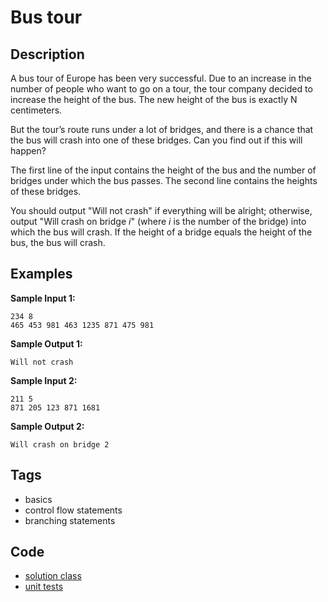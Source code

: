 # Bus tour

## Description
A bus tour of Europe has been very successful. Due to an increase in the number of people who want to go on a tour, the tour company decided to increase the height of the bus. The new height of the bus is exactly N centimeters.

But the tour’s route runs under a lot of bridges, and there is a chance that the bus will crash into one of these bridges. Can you find out if this will happen?

The first line of the input contains the height of the bus and the number of bridges under which the bus passes. The second line contains the heights of these bridges.

You should output "Will not crash" if everything will be alright; otherwise, output "Will crash on bridge _i_" (where _i_ is the number of the bridge) into which the bus will crash. If the height of a bridge equals the height of the bus, the bus will crash.

## Examples
**Sample Input 1:**
```console
234 8
465 453 981 463 1235 871 475 981
```

**Sample Output 1:**
```console
Will not crash
```

**Sample Input 2:**
```console
211 5
871 205 123 871 1681
```

**Sample Output 2:**
```console
Will crash on bridge 2
```

## Tags
- basics
- control flow statements
- branching statements

## Code
- [solution class](./src/main/java/Solution.java)
- [unit tests](./src/test/java/SomeParamTest.java)